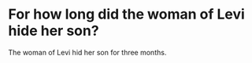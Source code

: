 # For how long did the woman of Levi hide her son?

The woman of Levi hid her son for three months.
